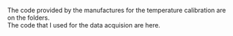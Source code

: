 The code provided by the manufactures for the temperature calibration are on the folders. <br>
The code that I used for the data acquision are here.
